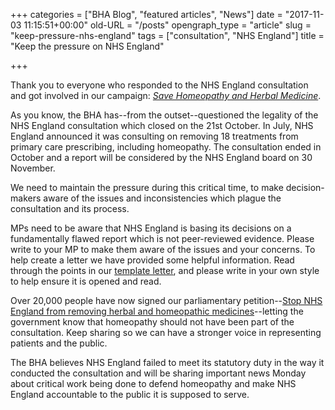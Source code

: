 +++
categories = ["BHA Blog", "featured articles", "News"]
date = "2017-11-03 11:15:51+00:00"
old-URL = "/posts"
opengraph_type = "article"
slug = "keep-pressure-nhs-england"
tags = ["consultation", "NHS England"]
title = "Keep the pressure on NHS England"

+++

Thank you to everyone who responded to the NHS England consultation and got involved in our campaign: _[Save Homeopathy and Herbal Medicine](http://localhost/bha-blog/save-homeopathy-herbal-medicine/)_.

As you know, the BHA has--from the outset--questioned the legality of the NHS England consultation which closed on the 21st October. In July, NHS England announced it was consulting on removing 18 treatments from primary care prescribing, including homeopathy. The consultation ended in October and a report will be considered by the NHS England board on 30 November.

We need to maintain the pressure during this critical time, to make decision-makers aware of the issues and inconsistencies which plague the consultation and its process.

MPs need to be aware that NHS England is basing its decisions on a fundamentally flawed report which is not peer-reviewed evidence.  Please write to your MP to make them aware of the issues and your concerns. To help create a letter we have provided some helpful information. Read through the points in our [template letter](https://res.cloudinary.com/homeopathyuk/v1557403245/bha/NHS-England-Consultation-letter-to-MPs.docx), and please write in your own style to help ensure it is opened and read.

Over 20,000 people have now signed our parliamentary petition--[Stop NHS England from removing herbal and homeopathic medicines](https://petition.parliament.uk/petitions/200154)--letting the government know that homeopathy should not have been part of the consultation. Keep sharing so we can have a stronger voice in representing patients and the public.

The BHA believes NHS England failed to meet its statutory duty in the way it conducted the consultation and will be sharing important news Monday about critical work being done to defend homeopathy and make NHS England accountable to the public it is supposed to serve.
